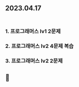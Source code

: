 ## 2023.04.17<br/><br/>



### 1. 프로그래머스 lv1 2문제
### 2. 프로그래머스 lv2 4문제 복습
### 3. 프로그래머스 lv2 2문제







## 🙂